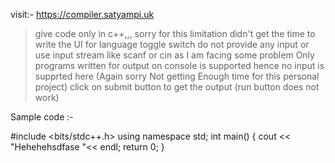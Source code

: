visit:- https://compiler.satyampi.uk

> give code only in c++,,, sorry for this limitation didn't get the time to write the UI for language toggle switch
> do not provide any input or use input stream like scanf or cin as I am facing some problem
> Only programs written for output on console is supported hence no input is supprted here (Again sorry Not getting Enough time for this personal project)
> click on submit button to get the output (run button does not work)

Sample code :-

#include <bits/stdc++.h> 
using namespace std; 
int main() { cout << "Hehehehsdfase "<< endl; return 0; }
